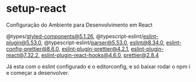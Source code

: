 # setup-react
Configuração do Ambiente para Desenvolvimento em React

@types/styled-components@5.1.26,
@typescript-eslint/eslint-plugin@5.53.0,
@typescript-eslint/parser@5.53.0,
eslint@8.34.0,
eslint-config-prettier@8.6.0,
eslint-plugin-prettier@4.2.1,
eslint-plugin-react@7.32.2,
eslint-plugin-react-hooks@4.6.0,
prettier@2.8.4

Já esta com o eslint configurado e o editorconfig, e só baixar rodar o npm i e começar a desenvolver.

